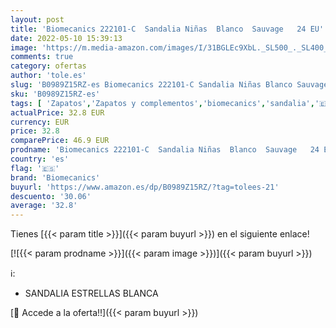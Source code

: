 ```yaml
---
layout: post
title: 'Biomecanics 222101-C  Sandalia Niñas  Blanco  Sauvage   24 EU'
date: 2022-05-10 15:39:13
image: 'https://m.media-amazon.com/images/I/31BGLEc9XbL._SL500_._SL400_.jpg'
comments: true
category: ofertas
author: 'tole.es'
slug: 'B0989Z15RZ-es Biomecanics 222101-C Sandalia Niñas Blanco Sauvage 24 EU'
sku: 'B0989Z15RZ-es'
tags: [ 'Zapatos','Zapatos y complementos','biomecanics','sandalia','🇪🇸', ]
actualPrice: 32.8 EUR
currency: EUR
price: 32.8
comparePrice: 46.9 EUR
prodname: 'Biomecanics 222101-C  Sandalia Niñas  Blanco  Sauvage   24 EU'
country: 'es'
flag: '🇪🇸'
brand: 'Biomecanics'
buyurl: 'https://www.amazon.es/dp/B0989Z15RZ/?tag=tolees-21'
descuento: '30.06'
average: '32.8'
---
```


Tienes [{{< param title >}}]({{< param buyurl >}}) en el siguiente enlace!

[![{{< param prodname >}}]({{< param image >}})]({{< param buyurl >}})

ℹ️:

- SANDALIA ESTRELLAS BLANCA

[🛒 Accede a la oferta!!]({{< param buyurl >}})
